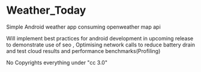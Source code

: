# Weather_Today
Simple Android weather app consuming openweather map api

Will implement best practices for android development in upcoming release to demonstrate 
use of seo , Optimising network calls to reduce battery drain and test cloud results and performance benchmarks(Profiling)

No Copyrights everything under "cc 3.0"

